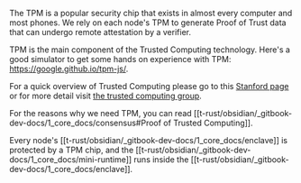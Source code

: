 The TPM is a popular security chip that exists in almost every computer and most phones. We rely on each node's TPM to generate Proof of Trust data that can undergo remote attestation by a verifier.

TPM is the main component of the Trusted Computing technology. Here's a good simulator to get some hands on experience with TPM: https://google.github.io/tpm-js/. 

For a quick overview of Trusted Computing please go to this [Stanford page](https://cs.stanford.edu/people/eroberts/cs201/projects/trusted-computing/what.html) or for more detail visit [the trusted computing group](https://trustedcomputinggroup.org/).

For the reasons why we need TPM, you can read [[t-rust/obsidian/_gitbook-dev-docs/1_core_docs/consensus#Proof of Trusted Computing]].

Every node's [[t-rust/obsidian/_gitbook-dev-docs/1_core_docs/enclave]] is protected by a TPM chip, and the [[t-rust/obsidian/_gitbook-dev-docs/1_core_docs/mini-runtime]] runs inside the [[t-rust/obsidian/_gitbook-dev-docs/1_core_docs/enclave]].
